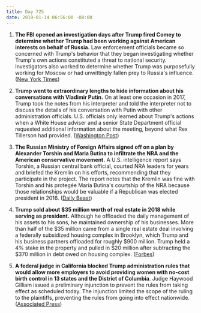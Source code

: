 ```yaml
---
title: Day 725
date: 2019-01-14 06:56:00 -08:00
---
```


1. **The FBI opened an investigation days after Trump fired Comey to determine whether Trump had been working against American interests on behalf of Russia.** Law enforcement officials became so concerned with Trump's behavior that they began investigating whether Trump's own actions constituted a threat to national security. Investigators also worked to determine whether Trump was purposefully working for Moscow or had unwittingly fallen prey to Russia's influence. ([New York Times](https://www.nytimes.com/2019/01/11/us/politics/fbi-trump-russia-inquiry.html))

2. **Trump went to extraordinary lengths to hide information about his conversations with Vladimir Putin.** On at least one occasion in 2017, Trump took the notes from his interpreter and told the interpreter not to discuss the details of his conversation with Putin with other administration officials. U.S. officials only learned about Trump's actions when a White House adviser and a senior State Department official requested additional information about the meeting, beyond what Rex Tillerson had provided. ([Washington Post](https://outline.com/WghVca))

3. **The Russian Ministry of Foreign Affairs signed off on a plan by Alexander Torshin and Maria Butina to infiltrate the NRA and the American conservative movement.** A U.S. intelligence report says Torshin, a Russian central bank official, courted NRA leaders for years and briefed the Kremlin on his efforts, recommending that they participate in the project. The report notes that the Kremlin was fine with Torshin and his protegée Maria Butina's courtship of the NRA because those relationships would be valuable if a Republican was elected president in 2016. ([Daily Beast](https://www.thedailybeast.com/kremlin-blessed-russias-nra-operation-us-intel-report-says))

4. **Trump sold about $35 million worth of real estate in 2018 while serving as president.** Although he offloaded the daily management of his assets to his sons, he maintained ownership of his businesses. More than half of the $35 million came from a single real estate deal involving a federally subsidized housing complex in Brooklyn, which Trump and his business partners offloaded for roughly $900 million. Trump held a 4% stake in the property and pulled in $20 million after subtracting the $370 million in debt owed on housing complex. ([Forbes](https://www.forbes.com/sites/danalexander/2019/01/11/trump-sold-35m-of-real-estate-in-2018/#176f3c9f45b5))

5. **A federal judge in California blocked Trump administration rules that would allow more employers to avoid providing women with no-cost birth control in 13 states and the District of Columbia**. Judge Haywood Gilliam issued a preliminary injunction to prevent the rules from taking effect as scheduled today. The injunction limited the scope of the ruling to the plaintiffs, preventing the rules from going into effect nationwide. ([Associated Press](https://apnews.com/6bf623038da94f6ba74d71761f0cf665?utm_medium=AP&utm_campaign=SocialFlow&utm_source=Twitter))